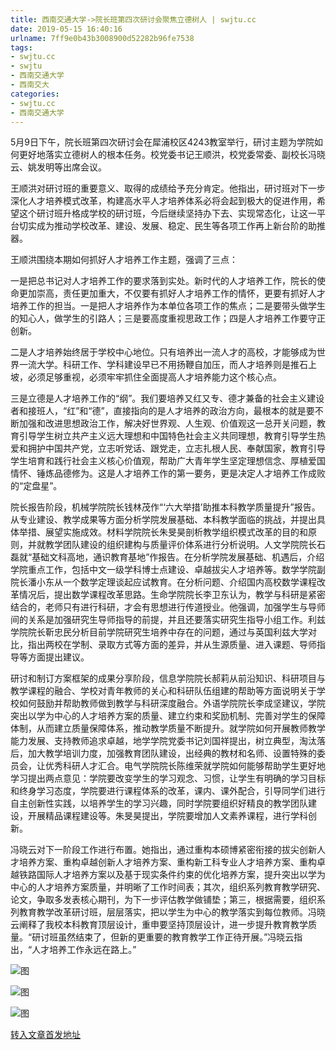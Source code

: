 ```yaml
---
title: 西南交通大学->院长班第四次研讨会聚焦立德树人 | swjtu.cc
date: 2019-05-15 16:40:16
urlname: 7ff9e0b43b3008900d52282b96fe7538
tags: 
- swjtu.cc
- swjtu
- 西南交通大学
- 西南交大
categories:
- swjtu.cc
- 西南交通大学
---
```



5月9日下午，院长班第四次研讨会在犀浦校区4243教室举行，研讨主题为学院如何更好地落实立德树人的根本任务。校党委书记王顺洪，校党委常委、副校长冯晓云、姚发明等出席会议。

王顺洪对研讨班的重要意义、取得的成绩给予充分肯定。他指出，研讨班对下一步深化人才培养模式改革，构建高水平人才培养体系必将会起到极大的促进作用，希望这个研讨班升格成学校的研讨班，今后继续坚持办下去、实现常态化，让这一平台切实成为推动学校改革、建设、发展、稳定、民生等各项工作再上新台阶的助推器。

王顺洪围绕本期如何抓好人才培养工作主题，强调了三点：

一是把总书记对人才培养工作的要求落到实处。新时代的人才培养工作，院长的使命更加崇高，责任更加重大，不仅要有抓好人才培养工作的情怀，更要有抓好人才培养工作的担当。一是把人才培养作为本单位各项工作的焦点；二是要带头做学生的知心人，做学生的引路人；三是要高度重视思政工作；四是人才培养工作要守正创新。

二是人才培养始终居于学校中心地位。只有培养出一流人才的高校，才能够成为世界一流大学。科研工作、学科建设早已不用扬鞭自加压，而人才培养则是推石上坡，必须足够重视，必须牢牢抓住全面提高人才培养能力这个核心点。

三是立德是人才培养工作的“纲”。我们要培养又红又专、德才兼备的社会主义建设者和接班人，“红”和“德”，直接指向的是人才培养的政治方向，最根本的就是要不断加强和改进思想政治工作，解决好世界观、人生观、价值观这一总开关问题，教育引导学生树立共产主义远大理想和中国特色社会主义共同理想，教育引导学生热爱和拥护中国共产党，立志听党话、跟党走，立志扎根人民、奉献国家，教育引导学生培育和践行社会主义核心价值观，帮助广大青年学生坚定理想信念、厚植爱国情怀、锤炼品德修为。这是人才培养工作的第一要务，更是决定人才培养工作成败的“定盘星”。

院长报告阶段，机械学院院长钱林茂作“‘六大举措’助推本科教学质量提升”报告。从专业建设、教学成果等方面分析学院发展基础、本科教学面临的挑战，并提出具体举措、展望实施成效。材料学院院长朱旻昊剖析教学组织模式改革的目的和原则，并就教学团队建设的组织建构与质量评价体系进行分析说明。人文学院院长石磊就“基础文科高地，通识教育基地”作报告。在分析学院发展基础、机遇后，介绍学院重点工作，包括中文一级学科博士点建设、卓越拔尖人才培养等。数学学院副院长潘小东从一个数学定理谈起应试教育。在分析问题、介绍国内高校数学课程改革情况后，提出数学课程改革思路。生命学院院长李卫东认为，教学与科研是紧密结合的，老师只有进行科研，才会有思想进行传道授业。他强调，加强学生与导师间的关系是加强研究生导师指导的前提，并且还要落实研究生指导小组工作。利兹学院院长靳忠民分析目前学院研究生培养中存在的问题，通过与英国利兹大学对比，指出两校在学制、录取方式等方面的差异，并从生源质量、进入课题、导师指导等方面提出建议。

研讨和制订方案框架的成果分享阶段，信息学院院长郝莉从前沿知识、科研项目与教学课程的融合、学校对青年教师的关心和科研队伍组建的帮助等方面说明关于学校如何鼓励并帮助教师做到教学与科研深度融合。外语学院院长李成坚建议，学院突出以学为中心的人才培养方案的质量、建立约束和奖励机制、完善对学生的保障体制，从而建立质量保障体系，推动教学质量不断提升。就学院如何开展教师教学能力发展、支持教师追求卓越，地学学院党委书记刘国祥提出，树立典型，淘汰落后，加大教学培训力度，加强教育团队建设，出经典的教材和名师、设置特殊的委员会，让优秀科研人才汇合。电气学院院长陈维荣就学院如何能够帮助学生更好地学习提出两点意见：学院要改变学生的学习观念、习惯，让学生有明确的学习目标和终身学习态度，学院要进行课程体系的改革，课内、课外配合，引导同学们进行自主创新性实践，以培养学生的学习兴趣，同时学院要组织好精良的教学团队建设，开展精品课程建设等。朱旻昊提出，学院要增加人文素养课程，进行学科创新。

冯晓云对下一阶段工作进行布置。她指出，通过重构本硕博紧密衔接的拔尖创新人才培养方案、重构卓越创新人才培养方案、重构新工科专业人才培养方案、重构卓越铁路国际人才培养方案以及基于现实条件约束的优化培养方案，提升突出以学为中心的人才培养方案质量，并明晰了工作时间表；其次，组织系列教育教学研究、论文，争取多发表核心期刊，为下一步评估教学做铺垫；第三，根据需要，组织系列教育教学改革研讨班，层层落实，把以学生为中心的教学落实到每位教师。冯晓云阐释了我校本科教育顶层设计，重申要坚持顶层设计，进一步提升教育教学质量。“研讨班虽然结束了，但新的更重要的教育教学工作正待开展。”冯晓云指出，“人才培养工作永远在路上。”



![图](https://news.swjtu.edu.cn/upload/201905/15/201905151611519295.jpg)

![图](https://news.swjtu.edu.cn/upload/201905/15/201905151610571914.jpg)

![图](https://news.swjtu.edu.cn/upload/201905/15/201905151610207263.jpg)

[转入文章首发地址](https://news.swjtu.edu.cn/shownews-18345.shtml)